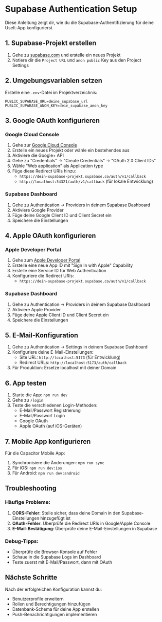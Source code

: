 # Supabase Authentication Setup

Diese Anleitung zeigt dir, wie du die Supabase-Authentifizierung für deine UseIt-App konfigurierst.

## 1. Supabase-Projekt erstellen

1. Gehe zu [supabase.com](https://supabase.com) und erstelle ein neues Projekt
2. Notiere dir die `Project URL` und `anon public` Key aus den Project Settings

## 2. Umgebungsvariablen setzen

Erstelle eine `.env`-Datei im Projektverzeichnis:

```env
PUBLIC_SUPABASE_URL=deine_supabase_url
PUBLIC_SUPABASE_ANON_KEY=dein_supabase_anon_key
```

## 3. Google OAuth konfigurieren

### Google Cloud Console
1. Gehe zur [Google Cloud Console](https://console.cloud.google.com/)
2. Erstelle ein neues Projekt oder wähle ein bestehendes aus
3. Aktiviere die Google+ API
4. Gehe zu "Credentials" → "Create Credentials" → "OAuth 2.0 Client IDs"
5. Wähle "Web application" als Application type
6. Füge diese Redirect URIs hinzu:
   - `https://dein-supabase-projekt.supabase.co/auth/v1/callback`
   - `http://localhost:54321/auth/v1/callback` (für lokale Entwicklung)

### Supabase Dashboard
1. Gehe zu Authentication → Providers in deinem Supabase Dashboard
2. Aktiviere Google Provider
3. Füge deine Google Client ID und Client Secret ein
4. Speichere die Einstellungen

## 4. Apple OAuth konfigurieren

### Apple Developer Portal
1. Gehe zum [Apple Developer Portal](https://developer.apple.com/)
2. Erstelle eine neue App ID mit "Sign In with Apple" Capability
3. Erstelle eine Service ID für Web Authentication
4. Konfiguriere die Redirect URIs:
   - `https://dein-supabase-projekt.supabase.co/auth/v1/callback`

### Supabase Dashboard
1. Gehe zu Authentication → Providers in deinem Supabase Dashboard
2. Aktiviere Apple Provider
3. Füge deine Apple Client ID und Client Secret ein
4. Speichere die Einstellungen

## 5. E-Mail-Konfiguration

1. Gehe zu Authentication → Settings in deinem Supabase Dashboard
2. Konfiguriere deine E-Mail-Einstellungen:
   - Site URL: `http://localhost:5173` (für Entwicklung)
   - Redirect URLs: `http://localhost:5173/auth/callback`
3. Für Produktion: Ersetze localhost mit deiner Domain

## 6. App testen

1. Starte die App: `npm run dev`
2. Gehe zu `/login`
3. Teste die verschiedenen Login-Methoden:
   - E-Mail/Passwort Registrierung
   - E-Mail/Passwort Login
   - Google OAuth
   - Apple OAuth (auf iOS-Geräten)

## 7. Mobile App konfigurieren

Für die Capacitor Mobile App:

1. Synchronisiere die Änderungen: `npm run sync`
2. Für iOS: `npm run dev:ios`
3. Für Android: `npm run dev:android`

## Troubleshooting

### Häufige Probleme:

1. **CORS-Fehler**: Stelle sicher, dass deine Domain in den Supabase-Einstellungen hinzugefügt ist
2. **OAuth-Fehler**: Überprüfe die Redirect URIs in Google/Apple Console
3. **E-Mail-Bestätigung**: Überprüfe deine E-Mail-Einstellungen in Supabase

### Debug-Tipps:

- Überprüfe die Browser-Konsole auf Fehler
- Schaue in die Supabase Logs im Dashboard
- Teste zuerst mit E-Mail/Passwort, dann mit OAuth

## Nächste Schritte

Nach der erfolgreichen Konfiguration kannst du:
- Benutzerprofile erweitern
- Rollen und Berechtigungen hinzufügen
- Datenbank-Schema für deine App erstellen
- Push-Benachrichtigungen implementieren

